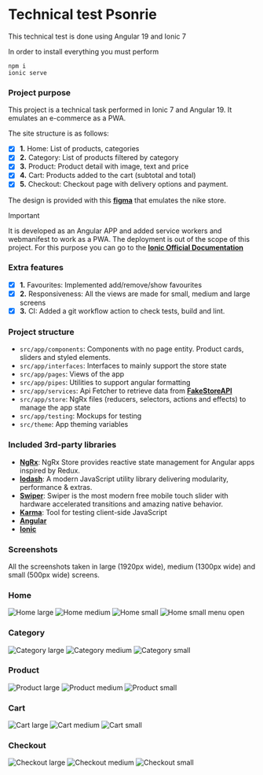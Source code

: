 <h1>Technical test Psonrie</h1>

This technical test is done using Angular 19 and Ionic 7

In order to install everything you must perform

```
npm i
ionic serve
```

### Project purpose

This project is a technical task performed in Ionic 7 and Angular 19. It emulates an e-commerce as a PWA.

The site structure is as follows:

- [x] **1.** Home: List of products, categories
- [x] **2.** Category: List of products filtered by category
- [x] **3.** Product: Product detail with image, text and price
- [x] **4.** Cart: Products added to the cart (subtotal and total)
- [x] **5.** Checkout: Checkout page with delivery options and payment.

The design is provided with this **[figma](https://www.figma.com/community/file/1235719100191160651)** that emulates the nike store.

> [!important]
> It is developed as an Angular APP and added service workers and webmanifest to work as a PWA. The deployment is out of the scope of this project. For this purpose you can go to the **[Ionic Official Documentation](https://ionicframework.com/docs/angular/pwa)**

### Extra features

- [x] **1.** Favourites: Implemented add/remove/show favourites
- [x] **2.** Responsiveness: All the views are made for small, medium and large screens
- [x] **3.** CI: Added a git workflow action to check tests, build and lint.

### Project structure

- `src/app/components`: Components with no page entity. Product cards, sliders and styled elements.
- `src/app/interfaces`: Interfaces to mainly support the store state
- `src/app/pages`: Views of the app
- `src/app/pipes`: Utilities to support angular formatting
- `src/app/services`: Api Fetcher to retrieve data from **[FakeStoreAPI](https://fakestoreapi.com/)**
- `src/app/store`: NgRx files (reducers, selectors, actions and effects) to manage the app state
- `src/app/testing`: Mockups for testing
- `src/theme`: App theming variables

### Included 3rd-party libraries

- **[NgRx](https://ngrx.io/)**: NgRx Store provides reactive state management for Angular apps inspired by Redux. 
- **[lodash](https://lodash.com/)**: A modern JavaScript utility library delivering modularity, performance & extras.
- **[Swiper](https://swiperjs.com/)**: Swiper is the most modern free mobile touch slider with hardware accelerated transitions and amazing native behavior.
- **[Karma](https://karma-runner.github.io/latest/index.html)**: Tool for testing client-side JavaScript
- **[Angular](https://angular.dev/)**
- **[Ionic](https://ionicframework.com/)**

### Screenshots

All the screenshots taken in large (1920px wide), medium (1300px wide) and small (500px wide) screens.

### Home
![Home large](https://github.com/user-attachments/assets/5e1ff690-e8f0-4d59-a2ec-1f9b9489c8a7)
![Home medium](https://github.com/user-attachments/assets/6746eb96-b58c-41ad-8fe8-a74317d770ba)
![Home small](https://github.com/user-attachments/assets/595ae7dd-e1e7-4b70-9f46-3c582e7a4a7a)
![Home small menu open](https://github.com/user-attachments/assets/696f838d-21ab-443f-88a1-7c5ceebb10a5)

### Category
![Category large](https://github.com/user-attachments/assets/614901d5-8e17-4a72-87ae-36e31b382f74)
![Category medium](https://github.com/user-attachments/assets/bfb7b85a-017c-4c53-8c8a-30e8adfcaedd)
![Category small](https://github.com/user-attachments/assets/d4c8f52f-b0ed-453a-a8b0-d03c2071ecca)

### Product
![Product large](https://github.com/user-attachments/assets/ae88cbf1-9bc4-43e0-9f22-6241c637eb76)
![Product medium](https://github.com/user-attachments/assets/06edcda0-32ab-4f76-bb94-98123b34a046)
![Product small](https://github.com/user-attachments/assets/075826c8-a31c-460e-88bd-ff9a5fa9af17)

### Cart
![Cart large](https://github.com/user-attachments/assets/cfdccbb5-1965-4bf1-b627-f612b6ef549d)
![Cart medium](https://github.com/user-attachments/assets/dd7b3498-a2a3-410d-b26c-53bf4787d87e)
![Cart small](https://github.com/user-attachments/assets/8e8a3559-df5e-41e2-8bf6-b051d44f2264)

### Checkout
![Checkout large](https://github.com/user-attachments/assets/cca6740b-5c1e-4be7-9fcd-392a422d0f20)
![Checkout medium](https://github.com/user-attachments/assets/f8e5608b-8f80-4895-bc22-0cc4633d25c6)
![Checkout small](https://github.com/user-attachments/assets/d16eab1c-c540-44d3-ac35-831ece662231)
